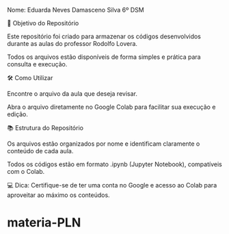 Nome: Eduarda Neves Damasceno Silva 6º DSM

🎯 Objetivo do Repositório

Este repositório foi criado para armazenar os códigos desenvolvidos durante as aulas do professor Rodolfo Lovera. 

Todos os arquivos estão disponíveis de forma simples e prática para consulta e execução.

🛠️ Como Utilizar

Encontre o arquivo da aula que deseja revisar.

Abra o arquivo diretamente no Google Colab para facilitar sua execução e edição.

📚 Estrutura do Repositório

Os arquivos estão organizados por nome e identificam claramente o conteúdo de cada aula.

Todos os códigos estão em formato .ipynb (Jupyter Notebook), compatíveis com o Colab.

💻 Dica: Certifique-se de ter uma conta no Google e acesso ao Colab para aproveitar ao máximo os conteúdos.
# materia-PLN
